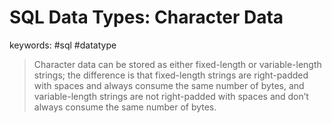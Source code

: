SQL Data Types: Character Data
======
keywords: #sql #datatype

>Character data can be stored as either fixed-length or variable-length strings; the difference
>is that fixed-length strings are right-padded with spaces and always consume
>the same number of bytes, and variable-length strings are not right-padded with spaces
>and don’t always consume the same number of bytes.
